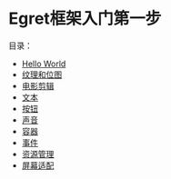Egret框架入门第一步
===============

目录：

- [Hello World](https://github.com/NeoGuo/html5-documents/blob/master/egret/01-hello-world.md)
- [纹理和位图](https://github.com/NeoGuo/html5-documents/blob/master/egret/02-bitmap.md)
- [电影剪辑](https://github.com/NeoGuo/html5-documents/blob/master/egret/03-movieclip.md)
- [文本](https://github.com/NeoGuo/html5-documents/blob/master/egret/04-text.md)
- [按钮](https://github.com/NeoGuo/html5-documents/blob/master/egret/05-button.md)
- [声音](https://github.com/NeoGuo/html5-documents/blob/master/egret/06-sound.md)
- [容器](https://github.com/NeoGuo/html5-documents/blob/master/egret/07-container.md)
- [事件](https://github.com/NeoGuo/html5-documents/blob/master/egret/08-event.md)
- [资源管理](https://github.com/NeoGuo/html5-documents/blob/master/egret/09-resource.md)
- [屏幕适配](https://github.com/NeoGuo/html5-documents/blob/master/egret/10-screen.md)